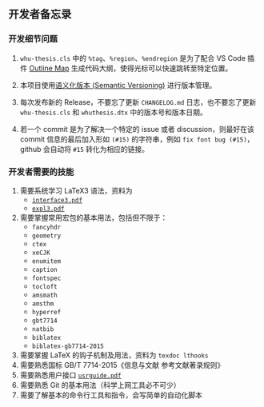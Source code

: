 ## 开发者备忘录

### 开发细节问题

1. `whu-thesis.cls` 中的 `%tag`、`%region`、`%endregion` 是为了配合 VS Code 插件 [Outline Map](https://github.com/Gerrnperl/outline-map) 生成代码大纲，使得光标可以快速跳转至特定位置。

2. 本项目使用[语义化版本 (Semantic Versioning)](https://semver.org/) 进行版本管理。

3. 每次发布新的 Release，不要忘了更新 `CHANGELOG.md` 日志，也不要忘了更新 `whu-thesis.cls` 和 `whuthesis.dtx` 中的版本号和版本日期。

4. 若一个 commit 是为了解决一个特定的 issue 或者 discussion，则最好在该 commit 信息的最后加入形如 `(#15)` 的字符串，例如 `fix font bug (#15)`，github 会自动将 `#15` 转化为相应的链接。


### 开发者需要的技能

1. 需要系统学习 LaTeX3 语法，资料为 
    + [`interface3.pdf`](http://mirrors.ctan.org/macros/latex/required/l3kernel/interface3.pdf)
    + [`expl3.pdf`](http://mirrors.ctan.org/macros/latex/required/l3kernel/expl3.pdf)
2. 需要掌握常用宏包的基本用法，包括但不限于： 
    + `fancyhdr`
    + `geometry`
    + `ctex`
    + `xeCJK`
    + `enumitem`
    + `caption`
    + `fontspec`
    + `tocloft`
    + `amsmath`
    + `amsthm`
    + `hyperref`
    + `gbt7714`
    + `natbib`
    + `biblatex`
    + `biblatex-gb7714-2015`
3. 需要掌握 LaTeX 的钩子机制及用法，资料为 `texdoc lthooks`
4. 需要熟悉国标 GB/T 7714-2015《信息与文献 参考文献著录规则》
5. 需要熟悉用户接口 [`usrguide.pdf`](http://mirrors.ctan.org/macros/latex/base/usrguide.pdf)
6. 需要熟悉 Git 的基本用法（科学上网工具必不可少）
7. 需要了解基本的命令行工具和指令，会写简单的自动化脚本